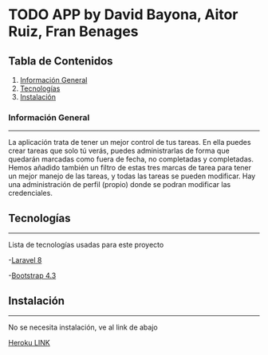 # TODO APP by David Bayona, Aitor Ruiz, Fran Benages

## Tabla de Contenidos

1. [Información General](#información-general)
2. [Tecnologías](#tecnologías)
3. [Instalación](#instalación)

### Información General

---

La aplicación trata de tener un mejor control de tus tareas. En ella puedes crear tareas que solo tú verás, puedes administrarlas de forma que quedarán marcadas como fuera de fecha, no completadas y completadas. Hemos añadido también
un filtro de estas tres marcas de tarea para tener un mejor manejo de las tareas, y todas las tareas se pueden modificar. Hay una administración de perfil (propio) donde se podran modificar las credenciales.

## Tecnologías

---

Lista de tecnologías usadas para este proyecto

-[Laravel 8](https://laravel.com/)

-[Bootstrap 4.3](https://getbootstrap.com/docs/4.3/getting-started/introduction/)

## Instalación

---

No se necesita instalación, ve al link de abajo

[Heroku LINK](http://todo-fad.herokuapp.com/login)

```

```
